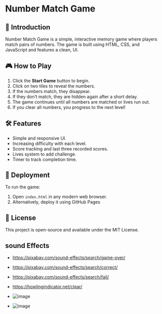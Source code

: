 # Number Match Game

## 📌 Introduction
Number Match Game is a simple, interactive memory game where players match pairs of numbers. The game is built using HTML, CSS, and JavaScript and features a clean, UI.

## 🎮 How to Play
1. Click the **Start Game** button to begin.
2. Click on two tiles to reveal the numbers.
3. If the numbers match, they disappear.
4. If they don’t match, they are hidden again after a short delay.
5. The game continues until all numbers are matched or lives run out.
6. If you clear all numbers, you progress to the next level!

## 🛠 Features
- Simple and responsive UI.
- Increasing difficulty with each level.
- Score tracking and last three recorded scores.
- Lives system to add challenge.
- Timer to track completion time.

## 🚀 Deployment
To run the game:
1. Open `index.html` in any modern web browser.
2. Alternatively, deploy it using GitHub Pages


## 📜 License
This project is open-source and available under the MIT License.

## sound Effects
- https://pixabay.com/sound-effects/search/game-over/
- https://pixabay.com/sound-effects/search/correct/
- https://pixabay.com/sound-effects/search/fail/
- https://howlingindicator.net/clear/

- ![image](https://github.com/user-attachments/assets/32932f9f-661b-4dd6-b7c2-1870d4a53126)
- ![image](https://github.com/user-attachments/assets/447d1d14-946b-400a-8a86-d93e7ee87711)


